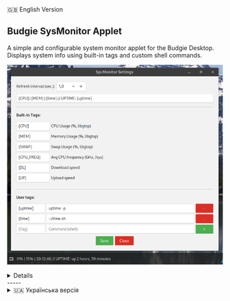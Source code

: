 
<summary>🇬🇧 English Version</summary>

## Budgie SysMonitor Applet

A simple and configurable system monitor applet for the Budgie Desktop. Displays system info using built-in tags and custom shell commands.

![Settings window](screenshots/Snapshot_en.png)

<!-- ![Screenshot](screenshot.png) -->

<details>

### Features

*   Customizable text template for displaying data.
*   Built-in tags: ```[CPU]```, ```[MEM]```, ```[SWAP]```, ```[DL]```, ```[UP]```, ```[CPU_FREQ]```.
*   Support for user-defined commands and tags (up to 10).
*   Configurable refresh interval.
*   Graphical settings window.
*   Supports CSS for appearance customization.

### Dependencies

*   **Runtime:** Budgie Desktop (>= 10.5), GTK+ 3, GLib, Libpeas, JSON-GLib, Libgtop.
*   **Build-time:** ```vala```, ```meson```, ```ninja```, ```gcc```, ```pkg-config```, and corresponding development files for the runtime libraries (dev/devel).

### Installation (from source, for the current user)

1.  Clone the repository:
    ```bash
    https://github.com/San4itos/budgie-sys-monitor.git
    cd budgie-sys-monitor
    ```
2.  Configure and build:
    ```bash
    meson setup builddir --prefix=$HOME/.local
    ninja -C builddir
    ```
3.  Install:
    ```bash
    meson install -C builddir
    ```
4.  Restart the Budgie Panel:
    ```bash
    budgie-panel --replace & disown
    ```
5.  Add "Sys Monitor" via Budgie Desktop Settings -> Panel -> Applets.

### Configuration

Left-click the applet to open settings. You can change the text template, refresh interval, and add/remove custom commands. Use the "Save" button to apply changes.

### Uninstall

1.  **Remove the applet from the Budgie panel** (via "Budgie Desktop Settings" -> "Panel").
2.  Run the uninstall command from your build directory (`builddir`) to remove the installed applet files:
    ```bash
    # From the project's root directory
    meson uninstall -C builddir
    ```
3.  **(Optional)** If you want to remove the user configuration file, delete the directory:
    ```bash
    rm -rf ~/.config/budgie-sys-monitor
    ```
4.  Restart the Budgie panel for changes to take effect:
    ```bash
    budgie-panel --replace & disown
    ```

### Authors

*   **San4itos**
*   *Assisted by:* Claude (Anthropic AI), Gemini (Google AI), Grok (xAI)

### License

MIT License (See LICENSE file for full text)

</details>
-----
<details>
<summary>🇺🇦 Українська версія</summary>

## Budgie SysMonitor Applet

Простий та конфігурований аплет системного моніторингу для стільничного середовища Budgie. Відображає системну інформацію за допомогою вбудованих тегів та користувацьких команд.

![Settings window](screenshots/Snapshot_uk.png)

<!-- ![Screenshot](screenshot.png) -->

<details>

### Можливості

*   Налаштовуваний рядок для відображення даних.
*   Вбудовані теги: ```[CPU]```, ```[MEM]```, ```[SWAP]```, ```[DL]```, ```[UP]```, ```[CPU_FREQ]```.
*   Підтримка користувацьких команд та тегів (до 10).
*   Налаштування інтервалу оновлення.
*   Графічне вікно налаштувань.
*   Підтримка CSS для кастомізації вигляду.

### Залежності

*   **Для роботи:** Budgie Desktop (>= 10.5), GTK+ 3, GLib, Libpeas, JSON-GLib, Libgtop.
*   **Для збірки:** ```vala```, ```meson```, ```ninja```, ```gcc```, ```pkg-config```, та відповідні файли розробки для бібліотек (dev/devel).

### Встановлення (з джерел, для користувача)

1.  Клонуйте репозиторій:
    ```bash
    git clone https://github.com/San4itos/budgie-sys-monitor.git
    cd budgie-sys-monitor
    ```
2.  Налаштування та збірка:
    ```bash
    meson setup builddir --prefix=$HOME/.local
    ninja -C builddir
    ```
3.  Встановлення:
    ```bash
    meson install -C builddir
    ```
4.  Перезапустіть панель Budgie:
    ```bash
    budgie-panel --replace & disown
    ```
5.  Додайте "Sys Monitor" через налаштування панелі Budgie.

### Налаштування

Клацніть лівою кнопкою миші на аплеті, щоб відкрити налаштування. Ви можете змінити шаблон тексту, інтервал оновлення, додати або видалити користувацькі команди. Зміни застосовуються кнопкою "Зберегти".

### Видалення

1.  **Видаліть аплет з панелі Budgie** (через "Налаштування Budgie Desktop" -> "Панель").
2.  Виконайте команду видалення у директорії збірки (`builddir`), щоб видалити встановлені файли аплету:
    ```bash
    # Перебуваючи у кореневій директорії проекту
    meson uninstall -C builddir
    ```
3.  **(Необов'язково)** Якщо ви хочете видалити конфігураційний файл користувача, видаліть директорію:
    ```bash
    rm -rf ~/.config/budgie-sys-monitor
    ```
4.  Перезапустіть панель Budgie, щоб зміни набули чинності:
    ```bash
    budgie-panel --replace & disown
    ```

### Автори

*   **San4itos**
*   *За участі:* Claude (Anthropic AI), Gemini (Google AI), Grok (xAI)

### Ліцензія

MIT License (Повний текст див. у файлі LICENSE)

</details>
